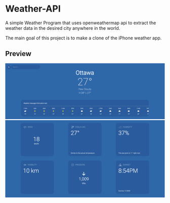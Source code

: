 # Weather-API

A simple Weather Program that uses openweathermap api to extract the weather data in the desired city anywhere in the world.

The main goal of this project is to make a clone of the iPhone weather app. 

## Preview

![Image 1](https://github.com/PrinceAFelix/Weather-API/blob/master/Preview/Image001.png)
![Image 2](https://github.com/PrinceAFelix/Weather-API/blob/master/Preview/Image002.png)